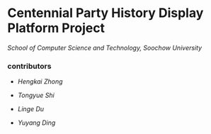 
# Centennial Party History Display Platform Project

*School of Computer Science and Technology, Soochow University*

### contributors

* *Hengkai Zhong*

* *Tongyue Shi*

* *Linge Du*

* *Yuyang Ding*
